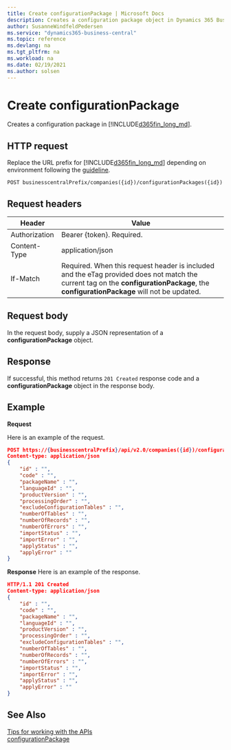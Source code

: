 ```yaml
---
title: Create configurationPackage | Microsoft Docs
description: Creates a configuration package object in Dynamics 365 Business Central.
author: SusanneWindfeldPedersen
ms.service: "dynamics365-business-central"
ms.topic: reference
ms.devlang: na
ms.tgt_pltfrm: na
ms.workload: na
ms.date: 02/19/2021
ms.author: solsen
---
```


<!-- NOTE: This article is an auto-generated stub from the metadata file. -->
<!-- The sections marked with an EDIT_IS_REQUIRED require manual editing. -->
# Create configurationPackage

Creates a configuration package in [!INCLUDE[d365fin_long_md](../../includes/d365fin_long_md.md)].

## HTTP request

Replace the URL prefix for [!INCLUDE[d365fin_long_md](../../includes/d365fin_long_md.md)] depending on environment following the [guideline](../../v2.0/endpoints-apis-for-dynamics.md).
<!-- START>EDIT_IS_REQUIRED. There URL for accessing the endpoint might be different or there might be more than one -->
```
POST businesscentralPrefix/companies({id})/configurationPackages({id})
```
<!-- END>EDIT_IS_REQUIRED -->
## Request headers

|Header|Value|
|------|-----|
|Authorization  |Bearer {token}. Required. |
|Content-Type  |application/json|
|If-Match      |Required. When this request header is included and the eTag provided does not match the current tag on the **configurationPackage**, the **configurationPackage** will not be updated. |

## Request body

In the request body, supply a JSON representation of a **configurationPackage** object.

## Response

If successful, this method returns ```201 Created``` response code and a **configurationPackage** object in the response body.


## Example

**Request**

Here is an example of the request.
<!-- START>EDIT_IS_REQUIRED. There URL for accessing the endpoint might be different. Fill in the property values -->
```json
POST https://{businesscentralPrefix}/api/v2.0/companies({id})/configurationPackages({id})
Content-type: application/json
{
    "id" : "",
    "code" : "",
    "packageName" : "",
    "languageId" : "",
    "productVersion" : "",
    "processingOrder" : "",
    "excludeConfigurationTables" : "",
    "numberOfTables" : "",
    "numberOfRecords" : "",
    "numberOfErrors" : "",
    "importStatus" : "",
    "importError" : "",
    "applyStatus" : "",
    "applyError" : ""
}
```
<!-- END>EDIT_IS_REQUIRED -->
**Response**
Here is an example of the response.
<!-- START>EDIT_IS_REQUIRED. Fill in values for properties -->
```json
HTTP/1.1 201 Created
Content-type: application/json
{
    "id" : "",
    "code" : "",
    "packageName" : "",
    "languageId" : "",
    "productVersion" : "",
    "processingOrder" : "",
    "excludeConfigurationTables" : "",
    "numberOfTables" : "",
    "numberOfRecords" : "",
    "numberOfErrors" : "",
    "importStatus" : "",
    "importError" : "",
    "applyStatus" : "",
    "applyError" : ""
}
```
<!-- END>EDIT_IS_REQUIRED -->
## See Also

[Tips for working with the APIs](/dynamics365/business-central/dev-itpro/developer/devenv-connect-apps-tips)  
[configurationPackage](../resources/dynamics_configurationPackage.md)  
